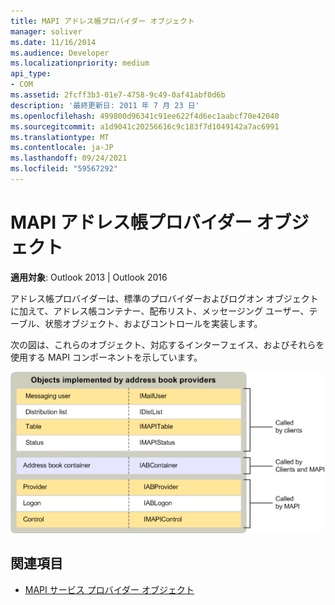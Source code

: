 ```yaml
---
title: MAPI アドレス帳プロバイダー オブジェクト
manager: soliver
ms.date: 11/16/2014
ms.audience: Developer
ms.localizationpriority: medium
api_type:
- COM
ms.assetid: 2fcff3b3-01e7-4758-9c49-0af41abf0d6b
description: '最終更新日: 2011 年 7 月 23 日'
ms.openlocfilehash: 499800d96341c91ee622f4d6ec1aabcf70e42040
ms.sourcegitcommit: a1d9041c20256616c9c183f7d1049142a7ac6991
ms.translationtype: MT
ms.contentlocale: ja-JP
ms.lasthandoff: 09/24/2021
ms.locfileid: "59567292"
---
```

# <a name="mapi-address-book-provider-objects"></a>MAPI アドレス帳プロバイダー オブジェクト
  
**適用対象**: Outlook 2013 | Outlook 2016 
  
アドレス帳プロバイダーは、標準のプロバイダーおよびログオン オブジェクトに加えて、アドレス帳コンテナー、配布リスト、メッセージング ユーザー、テーブル、状態オブジェクト、およびコントロールを実装します。
  
次の図は、これらのオブジェクト、対応するインターフェイス、およびそれらを使用する MAPI コンポーネントを示しています。
  
![アドレス帳プロバイダーが実装するオブジェクト](media/amapi_64.gif "アドレス帳プロバイダーが実装するオブジェクト")
  
## <a name="see-also"></a>関連項目

- [MAPI サービス プロバイダー オブジェクト](mapi-service-provider-objects.md)

